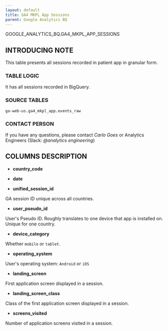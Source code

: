 ```yaml
---
layout: default
title: GA4 MKPL App Sessions
parent: Google Analytics BQ
---
```


GOOGLE_ANALYTICS_BQ.GA4_MKPL_APP_SESSIONS

## INTRODUCING NOTE

This table presents all sessions recorded in patient app in granular form.

### TABLE LOGIC

It has all sessions recorded in BigQuery.


### SOURCE TABLES

`ga-web-us.ga4_mkpl_app.events_raw`

### CONTACT PERSON

If you have any questions, please contact *Carlo Goes* or Analytics Engineers (Slack: *@analytics engineering*)

## COLUMNS DESCRIPTION

* **country_code**

* **date**

* **unified_session_id**

GA session ID unique across all countries.

* **user_pseudo_id**

User's Pseudo ID. Roughly translates to one device that app is installed on. Unique for one country.

* **device_category**

Whether `mobile` or `tablet`.

* **operating_system**

User's operating system: `Android` or `iOS`

* **landing_screen**

First application screen displayed in a session.

* **landing_screen_class**

Class of the first application screen displayed in a session.

* **screens_visited**

Number of application screens visited in a session.
